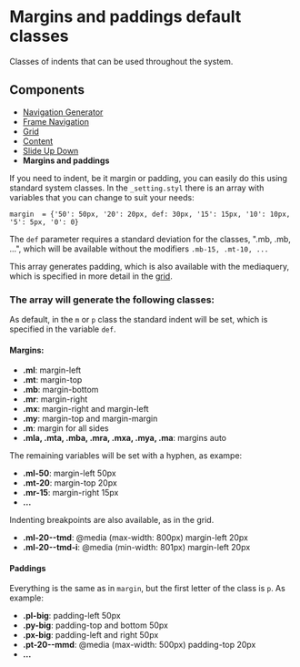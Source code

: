 # Margins and paddings default classes 

Classes of indents that can be used throughout the system.

## Components
- [Navigation Generator](./nav-generator.md)
- [Frame Navigation](./frame-nav.md)
- [Grid](./grid.md)
- [Content](./classes.md)
- [Slide Up Down](./slide-up-down.md)
- **Margins and paddings**


If you need to indent, be it margin or padding, you can easily do this using standard system classes. 
In the ```_setting.styl``` there is an array with variables that you can change to suit your needs:

```stylus
margin  = {'50': 50px, '20': 20px, def: 30px, '15': 15px, '10': 10px, '5': 5px, '0': 0}
```
The ```def``` parameter requires a standard deviation for the classes, ".mb, .mb, ...", which will be available without the modifiers ```.mb-15, .mt-10, ...```          
    
This array generates padding, which is also available with the mediaquery, which is specified in more detail in the [grid](grid.md).

### The array will generate the following classes:

As default, in the ```m``` or ```p``` class the standard indent will be set, which is specified in the variable ```def```.

#### Margins: 
- **.ml**: margin-left
- **.mt**: margin-top
- **.mb**: margin-bottom
- **.mr**: margin-right
- **.mx**: margin-right and margin-left
- **.my**: margin-top and margin-margin
- **.m**: margin for all sides
- **.mla, .mta, .mba, .mra, .mxa, .mya, .ma**: margins auto

The remaining variables will be set with a hyphen, as exampe:
- **.ml-50**: margin-left 50px
- **.mt-20**: margin-top 20px
- **.mr-15**: margin-right 15px
- **...**

Indenting breakpoints are also available, as in the grid.

- **.ml-20--tmd**: @media (max-width: 800px) margin-left 20px
- **.ml-20--tmd-i**: @media (min-width: 801px) margin-left 20px

#### Paddings
Everything is the same as in ```margin```, but the first letter of the class is ```p```. As example:
- **.pl-big**: padding-left 50px
- **.py-big**: padding-top and bottom 50px
- **.px-big**: padding-left and right 50px
- **.pt-20--mmd**: @media (max-width: 500px) padding-top 20px
- **...**